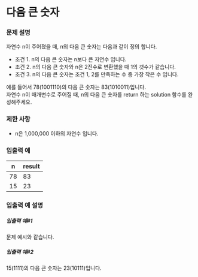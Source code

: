 # 다음 큰 숫자

### 문제 설명

자연수 n이 주어졌을 때, n의 다음 큰 숫자는 다음과 같이 정의 합니다.
+ 조건 1. n의 다음 큰 숫자는 n보다 큰 자연수 입니다.
+ 조건 2. n의 다음 큰 숫자와 n은 2진수로 변환했을 때 1의 갯수가 같습니다.
+ 조건 3. n의 다음 큰 숫자는 조건 1, 2를 만족하는 수 중 가장 작은 수 입니다.

예를 들어서 78(1001110)의 다음 큰 숫자는 83(1010011)입니다.  
자연수 n이 매개변수로 주어질 때, n의 다음 큰 숫자를 return 하는 solution 함수를 완성해주세요.

### 제한 사항
+ n은 1,000,000 이하의 자연수 입니다.

### 입출력 예
|n	|result|
|---|---|
|78	|83|
|15	|23|

### 입출력 예 설명

##### 입출력 예#1   
문제 예시와 같습니다.

##### 입출력 예#2  
15(1111)의 다음 큰 숫자는 23(10111)입니다.